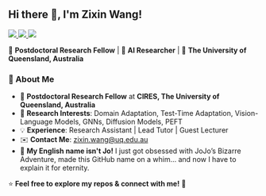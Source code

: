## Hi there 👋, I'm Zixin Wang!  

<p align="left">
  <a href="https://jo-wang.github.io/">
    <img src="https://img.shields.io/badge/Website-Portfolio-%23000000?logo=googlechrome&style=for-the-badge" />
  </a>
  <a href="https://www.linkedin.com/in/zixin-wang-6307811ab/">
    <img src="https://img.shields.io/badge/LinkedIn-Profile-blue?logo=linkedin&style=for-the-badge" />
  </a>
  <a href="https://scholar.google.com/citations?user=kee4cFgAAAAJ&hl=en">
    <img src="https://img.shields.io/badge/Google%20Scholar-Papers-0a66c2?logo=googlescholar&style=for-the-badge" />
  </a>
</p>

🚀 **Postdoctoral Research Fellow** | 🎯 **AI Researcher** | 📍 **The University of Queensland, Australia**


### 🔬 About Me
- 🏫 **Postdoctoral Research Fellow** at **CIRES, The University of Queensland, Australia**  
- 🎯 **Research Interests**: Domain Adaptation, Test-Time Adaptation, Vision-Language Models, GNNs, Diffusion Models, PEFT  
- 💡 **Experience**: Research Assistant | Lead Tutor | Guest Lecturer  
- ✉️ **Contact Me**: zixin.wang@uq.edu.au
- 🌟 **My English name isn't Jo!** I just got obsessed with JoJo’s Bizarre Adventure, made this GitHub name on a whim… and now I have to explain it for eternity.



⭐️ **Feel free to explore my repos & connect with me!** 🚀
